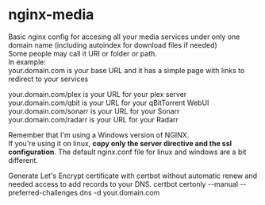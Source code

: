 # nginx-media
Basic nginx config for accesing all your media services under only one domain name (including autoindex for download files if needed)  
Some people may call it URI or folder or path.  
In example:  
your.domain.com is your base URL and it has a simple page with links to redirect to your services

your.domain.com/plex is your URL for your plex server  
your.domain.com/qbit is your URL for your qBitTorrent WebUI  
your.domain.com/sonarr is your URL for your Sonarr  
your.domain.com/radarr is your URL for your Radarr  


Remember that I'm using a Windows version of NGINX.  
If you're using it on linux, **copy only the server directive and the ssl configuration**. The default nginx.conf file for linux and windows are a bit different.


Generate Let's Encrypt certificate with certbot without automatic renew and needed access to add records to your DNS.
certbot certonly --manual --preferred-challenges dns -d your.domain.com